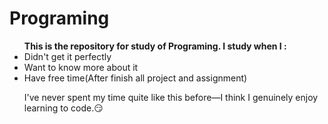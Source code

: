 # Programing

<ul> <b>This is the repository for study of Programing. I study when I :</b>
<li> Didn't get it perfectly</li>
<li> Want to know more about it</li>
<li> Have free time(After finish all project and assignment)</li>

<p> I've never spent my time quite like this before—I think I genuinely enjoy learning to code.😏</p>
